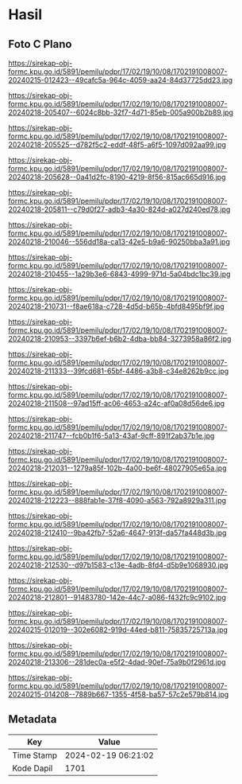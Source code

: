 # Hasil

## Foto C Plano

https://sirekap-obj-formc.kpu.go.id/5891/pemilu/pdpr/17/02/19/10/08/1702191008007-20240215-012423--49cafc5a-964c-4059-aa24-84d37725dd23.jpg

https://sirekap-obj-formc.kpu.go.id/5891/pemilu/pdpr/17/02/19/10/08/1702191008007-20240218-205407--6024c8bb-32f7-4d71-85eb-005a900b2b89.jpg

https://sirekap-obj-formc.kpu.go.id/5891/pemilu/pdpr/17/02/19/10/08/1702191008007-20240218-205525--d782f5c2-eddf-48f5-a6f5-1097d092aa99.jpg

https://sirekap-obj-formc.kpu.go.id/5891/pemilu/pdpr/17/02/19/10/08/1702191008007-20240218-205628--0a41d2fc-8190-4219-8f56-815ac665d916.jpg

https://sirekap-obj-formc.kpu.go.id/5891/pemilu/pdpr/17/02/19/10/08/1702191008007-20240218-205811--c79d0f27-adb3-4a30-824d-a027d240ed78.jpg

https://sirekap-obj-formc.kpu.go.id/5891/pemilu/pdpr/17/02/19/10/08/1702191008007-20240218-210046--556dd18a-ca13-42e5-b9a6-90250bba3a91.jpg

https://sirekap-obj-formc.kpu.go.id/5891/pemilu/pdpr/17/02/19/10/08/1702191008007-20240218-210455--1a29b3e6-6843-4999-971d-5a04bdc1bc39.jpg

https://sirekap-obj-formc.kpu.go.id/5891/pemilu/pdpr/17/02/19/10/08/1702191008007-20240218-210731--f8ae618a-c728-4d5d-b65b-4bfd8495bf9f.jpg

https://sirekap-obj-formc.kpu.go.id/5891/pemilu/pdpr/17/02/19/10/08/1702191008007-20240218-210953--3397b6ef-b6b2-4dba-bb84-3273958a86f2.jpg

https://sirekap-obj-formc.kpu.go.id/5891/pemilu/pdpr/17/02/19/10/08/1702191008007-20240218-211333--39fcd681-65bf-4486-a3b8-c34e8262b9cc.jpg

https://sirekap-obj-formc.kpu.go.id/5891/pemilu/pdpr/17/02/19/10/08/1702191008007-20240218-211508--97ad15ff-ac06-4653-a24c-af0a08d56de6.jpg

https://sirekap-obj-formc.kpu.go.id/5891/pemilu/pdpr/17/02/19/10/08/1702191008007-20240218-211747--fcb0b1f6-5a13-43af-9cff-891f2ab37b1e.jpg

https://sirekap-obj-formc.kpu.go.id/5891/pemilu/pdpr/17/02/19/10/08/1702191008007-20240218-212031--1279a85f-102b-4a00-be6f-48027905e65a.jpg

https://sirekap-obj-formc.kpu.go.id/5891/pemilu/pdpr/17/02/19/10/08/1702191008007-20240218-212223--888fab1e-37f8-4090-a563-792a8929a311.jpg

https://sirekap-obj-formc.kpu.go.id/5891/pemilu/pdpr/17/02/19/10/08/1702191008007-20240218-212410--9ba42fb7-52a6-4647-913f-da57fa448d3b.jpg

https://sirekap-obj-formc.kpu.go.id/5891/pemilu/pdpr/17/02/19/10/08/1702191008007-20240218-212530--d97b1583-c13e-4adb-8fd4-d5b9e1068930.jpg

https://sirekap-obj-formc.kpu.go.id/5891/pemilu/pdpr/17/02/19/10/08/1702191008007-20240218-212801--91483780-142e-44c7-a086-f432fc9c9102.jpg

https://sirekap-obj-formc.kpu.go.id/5891/pemilu/pdpr/17/02/19/10/08/1702191008007-20240215-012019--302e6082-919d-44ed-b811-75835725713a.jpg

https://sirekap-obj-formc.kpu.go.id/5891/pemilu/pdpr/17/02/19/10/08/1702191008007-20240218-213306--281dec0a-e5f2-4dad-90ef-75a9b0f2961d.jpg

https://sirekap-obj-formc.kpu.go.id/5891/pemilu/pdpr/17/02/19/10/08/1702191008007-20240215-014208--7889b667-1355-4f58-ba57-57c2e579b814.jpg


## Metadata

| Key        | Value               |
| ---------- | ------------------- |
| Time Stamp | 2024-02-19 06:21:02 |
| Kode Dapil | 1701                |



